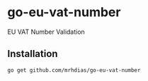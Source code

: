 # go-eu-vat-number
EU VAT Number Validation

## Installation
```
go get github.com/mrhdias/go-eu-vat-number
```

